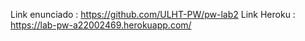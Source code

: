 Link enunciado : https://github.com/ULHT-PW/pw-lab2
Link Heroku : https://lab-pw-a22002469.herokuapp.com/